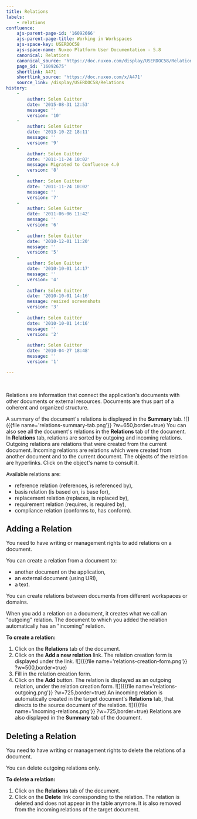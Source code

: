 ```yaml
---
title: Relations
labels:
    - relations
confluence:
    ajs-parent-page-id: '16092666'
    ajs-parent-page-title: Working in Workspaces
    ajs-space-key: USERDOC58
    ajs-space-name: Nuxeo Platform User Documentation - 5.8
    canonical: Relations
    canonical_source: 'https://doc.nuxeo.com/display/USERDOC58/Relations'
    page_id: '16092675'
    shortlink: A471
    shortlink_source: 'https://doc.nuxeo.com/x/A471'
    source_link: /display/USERDOC58/Relations
history:
    - 
        author: Solen Guitter
        date: '2015-08-31 12:53'
        message: ''
        version: '10'
    - 
        author: Solen Guitter
        date: '2013-10-22 18:11'
        message: ''
        version: '9'
    - 
        author: Solen Guitter
        date: '2011-11-24 10:02'
        message: Migrated to Confluence 4.0
        version: '8'
    - 
        author: Solen Guitter
        date: '2011-11-24 10:02'
        message: ''
        version: '7'
    - 
        author: Solen Guitter
        date: '2011-06-06 11:42'
        message: ''
        version: '6'
    - 
        author: Solen Guitter
        date: '2010-12-01 11:20'
        message: ''
        version: '5'
    - 
        author: Solen Guitter
        date: '2010-10-01 14:17'
        message: ''
        version: '4'
    - 
        author: Solen Guitter
        date: '2010-10-01 14:16'
        message: resized screenshots
        version: '3'
    - 
        author: Solen Guitter
        date: '2010-10-01 14:16'
        message: ''
        version: '2'
    - 
        author: Solen Guitter
        date: '2010-04-27 18:48'
        message: ''
        version: '1'

---
```

&nbsp;

Relations are information that connect the application's documents with other documents or external resources. Documents are thus part of a coherent and organized structure.

A summary of the document's relations is displayed in the **Summary** tab.
![]({{file name='relations-summary-tab.png'}} ?w=650,border=true)
You can also see all the document's relations in the **Relations** tab of the document. In **Relations** tab, relations are sorted by outgoing and incoming relations. Outgoing relations are relations that were created from the current document. Incoming relations are relations which were created from another document and to the current document.
The objects of the relation are hyperlinks. Click on the object's name to consult it.

Available relations are:

*   reference relation (references, is referenced by),
*   basis relation (is based on, is base for),
*   replacement relation (replaces, is replaced by),
*   requirement relation (requires, is required by),
*   compliance relation (conforms to, has conform).

## Adding a Relation

You need to have writing or management rights to add relations on a document.

You can create a relation from a document to:

*   another document on the application,
*   an external document (using URI),
*   a text.

You can create relations between documents from different workspaces or domains.

When you add a relation on a document, it creates what we call an "outgoing" relation. The document to which you added the relation automatically has an "incoming" relation.

**To create a relation:**

1.  Click on the **Relations** tab of the document.
2.  Click on the **Add a new relation** link.
    The relation creation form is displayed under the link.
    ![]({{file name='relations-creation-form.png'}} ?w=500,border=true)
3.  Fill in the relation creation form.
4.  Click on the **Add** button.
    The relation is displayed as an outgoing relation, under the relation creation form.
    ![]({{file name='relations-outgoing.png'}} ?w=725,border=true)
    An incoming relation is automatically created in the target document's **Relations** tab, that directs to the source document of the relation.
    ![]({{file name='incoming-relations.png'}} ?w=725,border=true)
    Relations are also displayed in the **Summary** tab of the document.

## Deleting a Relation

You need to have writing or management rights to delete the relations of a document.

You can delete outgoing relations only.

**To delete a relation:**

1.  Click on the **Relations** tab of the document.
2.  Click on the **Delete** link corresponding to the relation.
    The relation is deleted and does not appear in the table anymore. It is also removed from the incoming relations of the target document.